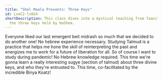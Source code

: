 ```yaml
---
title: "Shel Maala Presents: Three Keys"
id: LveC2-ls6S4
shortDescription: This class dives into a mystical teaching from Taanit about
  the three keys held by HaShem.
---
```

<!--StartFragment-->

Everyone liked our last emergent beit midrash so much that we decided to do another one! No hebrew experience necessary. Studying Talmud is a practice that helps me hone the skill of reinterpreting the past and energizes me to work for a future of liberation for all. So of course I want to study during pandemic! No Hebrew knowledge required. This time we're gonna learn a really interesting sugye (section of talmud) about three divine keys, and who they're entrusted to. This time, co-facilitated by the incredible Binya Koatz!

<!--EndFragment-->